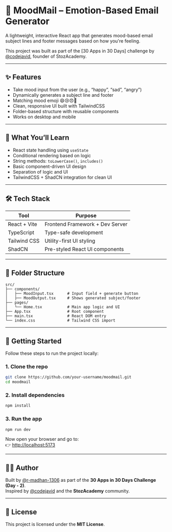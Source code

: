 # 💌 MoodMail – Emotion-Based Email Generator

A lightweight, interactive React app that generates mood-based email subject lines and footer messages based on how you're feeling.

This project was built as part of the [30 Apps in 30 Days] challenge by [@codejavid](https://www.linkedin.com/in/codejavid), founder of StozAcademy.

---


## ✨ Features

- Take mood input from the user (e.g., “happy”, “sad”, “angry”)
- Dynamically generates a subject line and footer
- Matching mood emoji 😄😢😠🙂
- Clean, responsive UI built with TailwindCSS
- Folder-based structure with reusable components
- Works on desktop and mobile

---

## 🧠 What You’ll Learn

- React state handling using `useState`
- Conditional rendering based on logic
- String methods: `toLowerCase()`, `includes()`
- Basic component-driven UI design
- Separation of logic and UI
- TailwindCSS + ShadCN integration for clean UI

---

## 🛠 Tech Stack

| Tool         | Purpose                           |
|--------------|-----------------------------------|
| React + Vite | Frontend Framework + Dev Server   |
| TypeScript   | Type-safe development             |
| Tailwind CSS | Utility-first UI styling          |
| ShadCN       | Pre-styled React UI components    |

---

## 📁 Folder Structure


```
src/
├── components/
│   ├── MoodInput.tsx      # Input field + generate button
│   ├── MoodOutput.tsx     # Shows generated subject/footer
├── pages/
│   └── Home.tsx           # Main app logic and UI
├── App.tsx                # Root component
├── main.tsx               # React DOM entry
└── index.css              # Tailwind CSS import
```

---

## 🚀 Getting Started

Follow these steps to run the project locally:

### 1. Clone the repo

```bash
git clone https://github.com/your-username/moodmail.git
cd moodmail
```

### 2. Install dependencies

```bash
npm install
```

### 3. Run the app

```bash
npm run dev
```

Now open your browser and go to:  
👉 [http://localhost:5173](http://localhost:5173)

---

## 🧑‍💻 Author

Built by [@r-madhan-1306](https://github.com/r-madhan-1306) as part of the **30 Apps in 30 Days Challenge (Day - 2)**.  
Inspired by [@codejavid](https://twitter.com/codejavid) and the **StozAcademy** community.

---

## 📜 License

This project is licensed under the **MIT License**.

